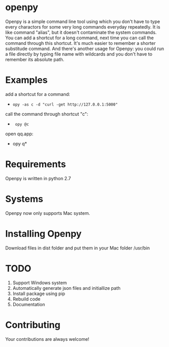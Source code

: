 # openpy
Openpy is a simple command line tool using which you don't have to type every charactors for some very long commands everyday repeatedly. It is like command "alias", but it doesn't contaminate the system commands. You can add a shortcut for a long command, next time you can call the command through this shortcut. It's much easier to remember a shorter substitude command. And there's another usage for Openpy: you could run a file directly by typing file name with wildcards and you don't have to remember its absolute path.

# Examples
add a shortcut for a command:


* ```opy -as c -d "curl -get http://127.0.0.1:5000" ```


call the command through shortcut "c":


* ``` opy @c```

open qq.app:

* opy q*

# Requirements
Openpy is written in python 2.7

# Systems
Openpy now only supports Mac system.

# Installing Openpy
Download files in dist folder and put them in your Mac folder /usr/bin

# TODO
1. Support Windows system
2. Automatically generate json files and initiallize path
3. Install package using pip 
4. Rebuild code
5. Documentation

# Contributing
Your contributions are always welcome!
